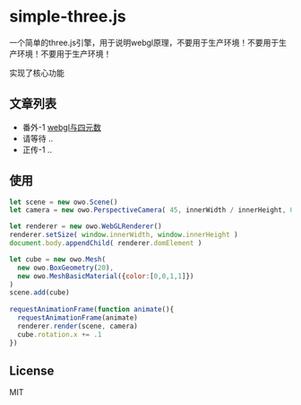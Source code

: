 # simple-three.js
一个简单的three.js引擎，用于说明webgl原理，不要用于生产环境！不要用于生产环境！不要用于生产环境！

实现了核心功能

## 文章列表
* 番外-1 [webgl与四元数](https://github.com/dwqdaiwenqi/simple-three.js/blob/master/webgl%26quaternions.MD)
* 请等待 ..
* 正传-1  ..

## 使用
```js
let scene = new owo.Scene()
let camera = new owo.PerspectiveCamera( 45, innerWidth / innerHeight, 0.1, 1000)

let renderer = new owo.WebGLRenderer()
renderer.setSize( window.innerWidth, window.innerHeight )
document.body.appendChild( renderer.domElement )

let cube = new owo.Mesh(
  new owo.BoxGeometry(20),
  new owo.MeshBasicMaterial({color:[0,0,1,1]})
)
scene.add(cube)
    
requestAnimationFrame(function animate(){
  requestAnimationFrame(animate)
  renderer.render(scene, camera)
  cube.rotation.x += .1
})

```

## License

MIT
